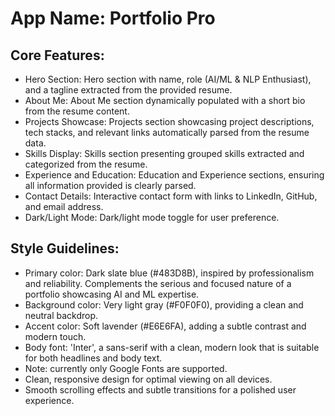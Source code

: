 # **App Name**: Portfolio Pro

## Core Features:

- Hero Section: Hero section with name, role (AI/ML & NLP Enthusiast), and a tagline extracted from the provided resume.
- About Me: About Me section dynamically populated with a short bio from the resume content.
- Projects Showcase: Projects section showcasing project descriptions, tech stacks, and relevant links automatically parsed from the resume data.
- Skills Display: Skills section presenting grouped skills extracted and categorized from the resume.
- Experience and Education: Education and Experience sections, ensuring all information provided is clearly parsed.
- Contact Details: Interactive contact form with links to LinkedIn, GitHub, and email address.
- Dark/Light Mode: Dark/light mode toggle for user preference.

## Style Guidelines:

- Primary color: Dark slate blue (#483D8B), inspired by professionalism and reliability. Complements the serious and focused nature of a portfolio showcasing AI and ML expertise.
- Background color: Very light gray (#F0F0F0), providing a clean and neutral backdrop.
- Accent color: Soft lavender (#E6E6FA), adding a subtle contrast and modern touch.
- Body font: 'Inter', a sans-serif with a clean, modern look that is suitable for both headlines and body text.
- Note: currently only Google Fonts are supported.
- Clean, responsive design for optimal viewing on all devices.
- Smooth scrolling effects and subtle transitions for a polished user experience.